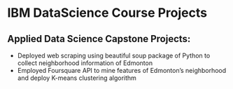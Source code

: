 # IBM DataScience Course Projects

## Applied Data Science Capstone Projects:
- Deployed web scraping using beautiful soup package of Python to collect neighborhood information of Edmonton
- Employed Foursquare API to mine features of Edmonton’s neighborhood and deploy K-means clustering algorithm

